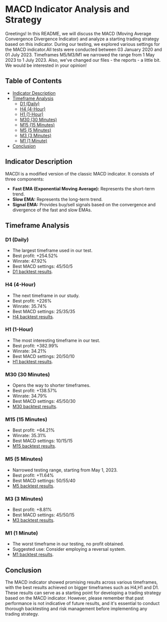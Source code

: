 # MACD Indicator Analysis and Strategy
Greetings!
In this README, we will discuss the MACD (Moving Average Convergence Divergence Indicator) and analyze a starting trading strategy based on this indicator. During our testing, we explored various settings for the MACD indicator.All tests were conducted between 03 January 2020 and 01 July 2023. 
Timeframes M5/M3/M1 we narrowed the range from 1 May 2023 to 1 July 2023. Also, we've changed our files - the reports - a little bit. We would be interested in your opinion!

## Table of Contents
- [Indicator Description](#indicator-description)
- [Timeframe Analysis](#timeframe-analysis)
  - [D1 (Daily)](#d1-daily)
  - [H4 (4-Hour)](#h4-4-hour)
  - [H1 (1-Hour)](#h1-1-hour)
  - [M30 (30 Minutes)](#m30-30-minutes)
  - [M15 (15 Minutes)](#m15-15-minutes)
  - [M5 (5 Minutes)](#m5-5-minutes)
  - [M3 (3 Minutes)](#m3-3-minutes)
  - [M1 (1 Minute)](#m1-1-minute)
- [Conclusion](#conclusion)

## Indicator Description

MACDI is a modified version of the classic MACD indicator. It consists of three components:
- **Fast EMA (Exponential Moving Average):** Represents the short-term trend.
- **Slow EMA:** Represents the long-term trend.
- **Signal EMA:** Provides buy/sell signals based on the convergence and divergence of the fast and slow EMAs.

## Timeframe Analysis

### D1 (Daily)
- The largest timeframe used in our test.
- Best profit: +254.52%
- Winrate: 47.92%
- Best MACD settings: 45/50/5
- [D1 backtest results](https://github.com/slinkslinkovich/backtesting_crypto/blob/main/MACD_strategy/BTCUSDT_MACD_D1_One_03_01_2020-07_01_2023.csv).
### H4 (4-Hour)
- The next timeframe in our study.
- Best profit: +226%
- Winrate: 35.74%
- Best MACD settings: 25/35/35
- [H4 backtest results](https://github.com/slinkslinkovich/backtesting_crypto/blob/main/MACD_strategy/BTCUSDT_MACD_H4_One_03_01_2020-07_01_2023.csv).
### H1 (1-Hour)
- The most interesting timeframe in our test.
- Best profit: +382.99%
- Winrate: 34.21%
- Best MACD settings: 20/50/10
- [H1 backtest results](https://github.com/slinkslinkovich/backtesting_crypto/blob/main/MACD_strategy/BTCUSDT_MACD_H1_One_03_01_2020-07_01_2023.csv).


### M30 (30 Minutes)
- Opens the way to shorter timeframes.
- Best profit: +138.57%
- Winrate: 34.79%
- Best MACD settings: 45/50/30
- [M30 backtest results](https://github.com/slinkslinkovich/backtesting_crypto/blob/main/MACD_strategy/BTCUSDT_MACD_M30_One_03_01_2020-07_01_2023.csv).


### M15 (15 Minutes)
- Best profit: +64.21%
- Winrate: 35.31%
- Best MACD settings: 10/15/15
- [M15 backtest results](https://github.com/slinkslinkovich/backtesting_crypto/blob/main/MACD_strategy/BTCUSDT_MACD_M15_One_03_01_2020-07_01_2023.csv).


### M5 (5 Minutes)
- Narrowed testing range, starting from May 1, 2023.
- Best profit: +11.64%
- Best MACD settings: 50/55/40
- [M5 backtest results](https://github.com/slinkslinkovich/backtesting_crypto/blob/main/MACD_strategy/BTCUSDT_MACD_M5_One_05_01_2023-07_01_2023.csv).

### M3 (3 Minutes)
- Best profit: +8.81%
- Best MACD settings: 45/50/15
- [M3 backtest results](https://github.com/slinkslinkovich/backtesting_crypto/blob/main/MACD_strategy/BTCUSDT_MACD_M3_One_05_01_2023-07_01_2023.csv).


### M1 (1 Minute)
- The worst timeframe in our testing, no profit obtained.
- Suggested use: Consider employing a reversal system.
- [M1 backtest results](https://github.com/slinkslinkovich/backtesting_crypto/blob/main/MACD_strategy/BTCUSDT_MACD_M1_One_05_01_2023-07_01_2023.csv).


## Conclusion

The MACD indicator showed promising results across various timeframes, with the best results achieved on bigger timeframes such as H4,H1 and D1. These results can serve as a starting point for developing a trading strategy based on the MACD indicator. However, please remember that past performance is not indicative of future results, and it's essential to conduct thorough backtesting and risk management before implementing any trading strategy.
